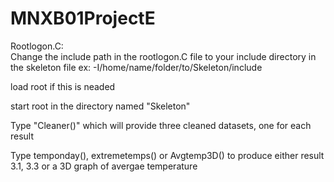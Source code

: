 # MNXB01ProjectE
Rootlogon.C:\
Change the include path in the rootlogon.C file to your include directory in the skeleton file ex: -I/home/name/folder/to/Skeleton/include

load root if this is neaded

start root in the directory named "Skeleton"

Type "Cleaner()" which will provide three cleaned datasets, one for each result

Type temponday(), extremetemps() or Avgtemp3D() to produce either result 3.1, 3.3 or a 3D graph of avergae temperature
